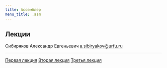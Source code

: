 ```yaml
---
title: Ассемблер
menu_title: .asm
---
```


## Лекции

Сибиряков Александр Евгеньевич a.sibiryakov@urfu.ru

---

[Первая лекция](lectures/1)
[Вторая лекция](lectures/2)
[Третья лекция](lectures/3)
